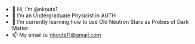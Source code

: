 - 👋 Hi, I’m @nkouts1
- 👀 I’m an Undergraduate Physicist in AUTH
- 🌱 I’m currently learning how to use Old Neutron Stars as Probes of Dark Matter
- 📫 My email is: nkouts11@gmail.com
